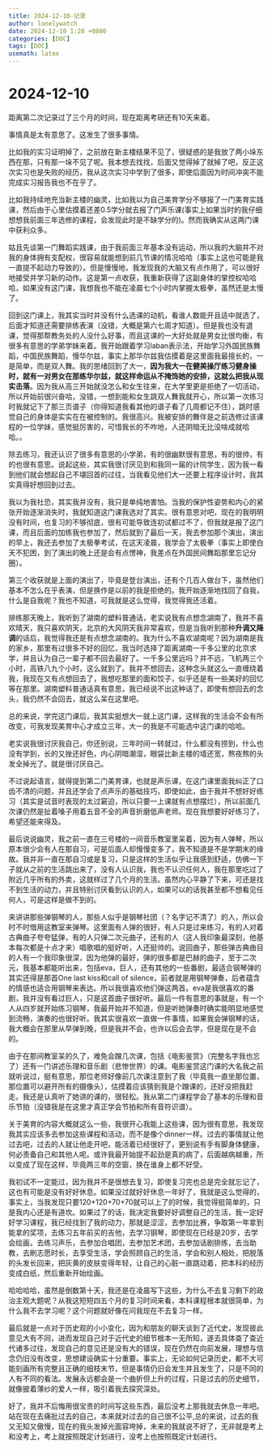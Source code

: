 ```yaml
---
title: 2024-12-10-记录
author: lonelywatch
date: 2024-12-10 1:28 +0800
categories: [DOC]
tags: [DOC]
usemath: latex
---
```


# 2024-12-10

距离第二次记录过了三个月的时间，现在距离考研还有10天来着。

事情真是太有意思了。这发生了很多事情。

比如我的实习证明掉了，之前放在新主楼结果不见了，很疑惑的是我放了两小垛东西在那，只有那一垛不见了呢。我本想去找找，后面又觉得掉了就掉了吧，反正这次实习也是失败的经历，我从这次实习中学到了很多，即使后面因为时间冲突不能完成实习报告我也不在乎了。


比如我持续地充当新主楼的幽灵，比如我以为自己美育学分不够报了一门美育实践课，然后由于心里估摸着还差0.5学分就去报了门声乐课(事实上如果当时的我仔细想想我前面三年选修的课程，会发现此时是不缺学分的)。然而我确实从这两门课中获利众多。

姑且先谈第一门舞蹈实践课，由于我前面三年基本没有运动，所以我的大脑并不对我的身体拥有支配权，很容易就能想到前几节课的情况哈哈（事实上这也可能是我一直提不起动力导致的）。但是慢慢地，我发现我的大脑又有点作用了，可以很好地接受并学习新的动作。这是第一点收获，我重新获得了这副身体的掌控权哈哈哈，如果没有这门课，我想我也不能在凌晨七个小时内掌握太极拳，虽然还是太慢了。

回到这门课上，我其实当时并没有什么选课的动机，看谁人数能开且适中就选了，后面才知道还需要排练表演（没错，大概是第六七周才知道）。但是我也没有退课，觉得那帮教务处的人没什么好事，而且这课的一大好处就是男女比很均衡，有很多有意思的学弟学妹来着。我开始跟着学习laban表示法，开始学习外国民族舞蹈，中国民族舞蹈，慢华尔兹，事实上那华尔兹我估摸着是这里面我最擅长的，一是简单，而是双人舞。我的思绪回到了大一，**因为我大一在健美操厅练习健身操时，就有一对男女在那练华尔兹，就这样命运从不掩饰她的安排，这就么把我从现实击落**。因为我从高三开始就没怎么和女生往来，在大学里更是拒绝了一切活动，所以开始前很兴奋哈，没错，一想到能和女生跳双人舞我就开心，所以第一次练习时我就记下了那三页谱子（你得知道我看其他的谱子看了几周都记不住），跳时感觉自己的身体是实实在在被控制的。我很高兴。我被安排的舞伴是之前选修过该课程的一位学妹，感觉挺厉害的，可惜我长的不咋地，人还阴暗无比没啥成就哈哈。。

除去练习，我还认识了很多有意思的小学弟，有的很幽默很有意思，有的很帅，有的也很有意思。说起这些，其实我很讨厌见到和我同一届的计院学生，因为我一看到他们就会想起自己不堪回首的过往，当我看见他们大一还要上程序设计时，我其实真得好想回到过去。

我以为我社恐，其实我并没有，我只是单纯地害怕。当我的保护性姿势和内心的紧张开始逐渐消失时，我就知道这门课我选对了其实。很有意思对吧，现在的我明明没有时间，也复习的不够彻底，很有可能导致连初试都过不了，但我就是报了这门课，而且后面的加练我也参加了，然后就到了最后一天，我去参加那个演出，演出的早上，我还去参加了太极拳考试，在这天凌晨，我学会了太极拳（事实上即使白天不犯困，到了演出的晚上还是会有点愣神，我差点在外国民间舞蹈那里忘记分圈）。


第三个收获就是上面的演出了，毕竟是登台演出，还有个几百人做台下，虽然他们基本不怎么在乎表演，但是换作是以前的我是拒绝的。我开始逐渐地找回了自我，什么是自我呢？我也不知道，可我就是这么觉得，我觉得我还活着。

排练那天晚上，我听到了湖南的塑料普通话，老实说我有点想念湖南了，我并不喜欢晴天，我只喜欢阴天，北京的大风阴天我非常喜欢，但是当我听到那种**升调又降调**的话后，我觉得我还是有点想念湖南的。我为什么不喜欢湖南呢？因为湖南是我的家乡，那里有过很多不好的回忆，我当时选择了距离湖南一千多公里的北京求学，并且认为自己一辈子都不回去最好了。一千多公里远吗？并不远，飞机两三个小时，高铁八九个小时，这么就到了。我并不想回去，这种念头就这么一直缠绕着我，我现在又有点想回去了，我想吃那里的面和饺子，似乎还是有一些美好的回忆等在那里。湖南塑料普通话真有意思，我已经说不出这种话了，即使有想回去的念头，我仍然不会回去，就这么呆在这里吧。

总的来说，学完这门课后，我其实挺想大一就上这门课，这样我的生活会不会有所改变，可我发现美育中心才成立三年，大一的我是不可能选中这门课的哈哈。

老实说我很讨厌我自己，你还别说，三年时间一转就过，什么都没有捞到，什么也没有学到，长的又挫还好色，内心阴暗潮湿，眼袋比新主楼的墙还宽，熬夜熬的头发全掉光了。就是很讨厌自己。


不过说起语言，就得提到第二门美育课，也就是声乐课，在这门课里面我纠正了口齿不清的问题，并且还学会了点声乐的基础技巧，即使如此，由于我并不想好好练习（其实是试音时表现的太过窘迫，所以只要一上课就有点想摆烂），所以前面几次课仍然是扯着嗓子用着五音不全的声音折磨低声老师。现在我想要好好练习了，希望还能来得及。


最后说说幽灵，我之前一直在三号楼的一间音乐教室里呆着，因为有人弹琴，所以原本很少会有人在那自习，可是后面人却慢慢变多了，我不知道是不是学期末的缘故。我并非一直在那自习或是复习，只是这样的生活似乎让我感到舒适，仿佛一下子就从之前的生活跳出来了，没有人认识我，我也不认识任何人，我在那里吃过了附近几乎所有的外卖，这就样过了几个月的生活。虽然内心平静了下来，可还是找不到生活的动力，并且特别讨厌看到认识的人，如果可以的话我甚至都不想看见任何人，可是这样是做不到的。

来讲讲那些弹钢琴的人，那些人似乎是钢琴社团（？名字记不清了）的人，所以会时不时借用这教室来弹琴。这里面有人弹的很好，有人只是过来练习，有的人对着古典曲子夸夸猛弹，有的人只弹二次元曲子，还有的人（这人我印象最深刻，他基本每次都是十点才来）唱歌唱的挺好听，人还挺帅的。说回曲子，那些弹古典曲目的人有一个我印象很深，因为他弹的最好，弹的很多都是巴赫的曲子，至于二次元，我基本都能听出来，包括eva，巨人，还有其他的一些番剧，最适合钢琴弹的其实还得是那首One last kiss和call of silence，前者就是用钢琴弹奏，后者蕴含的情感也适合用钢琴来表达。所以我很喜欢他们弹这两首。eva是我很喜欢的番剧，我并没有看过巨人，只是这首曲子很好听。最后一件有意思的事就是，有一个人从四岁就开始练习钢琴，我最开始并不知道，但是听她弹奏时确实能明显地感觉到流畅，演奏的也很好听。我其实很喜欢一直做一件事情，如果我会弹钢琴的话，我大概会在那里从早弹到晚，但是我并不会，也许以后会去学，但是现在是不会的。


由于在那间教室呆的久了，难免会蹭几次课，包括《电影鉴赏》（完整名字我也忘了）还有一门讲述乐理和音乐剧（悲惨世界）的课。电影鉴赏这门课的大名我之前就听说过，挺有意思，那位老师好像前几次课注意到了我（毕竟我一直坐那位置，那位置可以避开所有的摄像头），估摸着应该猜到我是个蹭课的，还好没把我赶走。我还是认真听了她讲的课的，很轻松。我从第二门课程学会了基本的乐理和音乐节拍（没错我是在这里才真正学会节拍和所有音符识谱）。


关于美育的内容大概就这么一些，我很开心我能上这些课，因为很有意思，我发现我其实应该多去参加这些课程和活动，而不是像个dinner一样。过去的事情就让他过去吧，过去的人就让他走开吧，能活着已经很好了，更别说有手有脚身体健康，何必责备自己和其他人呢。或许我最开始提不起劲是真的病了，后面越病越重，所以变成了现在这样，毕竟两三年的空窗，换在谁身上都不好受。

我初试不一定能过，因为我并不是很想去复习，即使复习完也总是完全就忘记了，这也有可能是没有好好休息。如果没过就好好休息一年好了，我就是这么觉得的，事实上，当我发现只要120+120+70+70就可以上了的时候，我觉得挺简单的，只是我内心还是有道坎。如果过了的话，我决定我要好好调整自己的生活，我一定好好学习课程，我已经找到了我的动力，那就是涩涩，去参加比赛，争取第一年拿到能拿的奖项，去练习五年前买的吉他，去学习钢琴，即使现在已经是20岁，去学会绘画，去练习声乐，去参加合唱团，去参加艺术团，去参加话剧排练，去当助教，去刷志愿时长，去享受生活，学会照顾自己的生活，学会和别人相处，把脱落的头发长回来，把灰黄的皮肤变得年轻，让自己的心脏一直跳动着，把本科的经历变成白纸，然后重新开始绘画。


哈哈哈哈，虽然是倒数第十天，我还是在凌晨写下这些，为什么不去复习剩下的政治主观大题呢？从我这短短四五个月的复习时间来看，本科课程根本就很简单，为什么我不去学习呢？这个问题就好像在问我现在不去复习一样。

最后就是一点对于历史观的小小变化，因为和朋友的聊天谈到了近代史，发现彼此意见大有不同，进而发现自己对于近代史的细节根本一无所知，遂去具体查了查近代诸多过往，发现自己的意见还是没有大的错误，现在仍然在向前发展，理想与信念仍旧没有改变，思想建设确实十分重要。事实上，无论如何记录历史，都不大可能刻画所有完整且正确的细枝末节，但是事情仍旧会发生并且发生了，只是不同的人有不同的看法。发展永远都会是一个曲折但上升的过程，只是过去的历史细节，就像披着薄纱的爱人一样，吸引着我去探究深处。

好了，我并不后悔用很宝贵的时间写这些东西，最后没考上那我就去休息一年吧。站在现在去痛批过去的自己，本来就对过去的自己很不公平,总的来说，过去的我又无知又傲慢，现在的我头发掉光面容垮掉，未来的我就说不好了，无非就是考上和没考上，考上就按照既定计划进行，没考上也按照既定计划进行。


























































